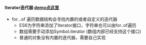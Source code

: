 #### Iterator迭代器 [demo点这里](https://github.com/baoendemao/javascript-summary/tree/master/demos/demo-iterator/iterator-1.js)
* for...of 遍历数据结构会寻找内置的或者自定义的迭代器 
    * ES6为字符串添加了Iterator接口，字符串也可以由for..of遍历  
    * 数组需要手动添加Symbol.iterator (数组内部已经支持这个接口)
    * 普通的对象没有内置的迭代器，需要自己实现

